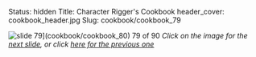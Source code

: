 Status: hidden
Title: Character Rigger's Cookbook
header_cover: cookbook_header.jpg
Slug: cookbook/cookbook_79

![slide 79](https://dl.dropboxusercontent.com/u/2977490/presentations/cookbook/img79.jpg)](cookbook/cookbook_80)
79 of 90
_Click on the image for the [next slide](cookbook/cookbook_80), or click [here for the previous one](cookbook/cookbook_78)_
